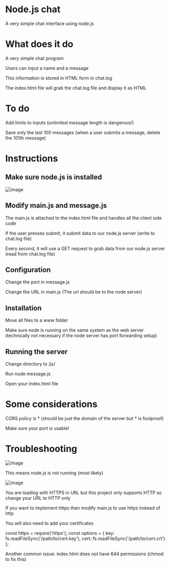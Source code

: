 # Node.js chat
A very simple chat interface using node.js

# What does it do

A very simple chat program

Users can input a name and a message

This information is stored in HTML form in chat.log

The index.html file will grab the chat.log file and display it as HTML

# To do

Add limits to inputs (unlimited message length is dangerous!)

Save only the last 100 messages (when a user submits a message, delete the 101th message)

# Instructions
## Make sure node.js is installed
![image](https://github.com/user-attachments/assets/54204f75-24b5-425b-b3a1-c1014c386f50)

## Modify main.js and message.js

The main.js is attached to the index.html file and handles all the client side code

If the user presses submit, it submit  data to our node.js server (write to chat.log file)

Every second, it will use a GET request to grab data from our node.js server (read from chat.log file)

## Configuration

Change the port in message.js

Change the URL in main.js (The url should be to the node server)

## Installation

Move all files to a www folder

Make sure node is running on the same system as the web server (technically not necessary if the node server has port forwarding setup)

## Running the server

Change directory to /js/

Run node message.js

Open your index.html file 

# Some considerations

CORS policy is * (should be just the domain of the server but * is foolproof)

Make sure your port is usable!

# Troubleshooting

![image](https://github.com/user-attachments/assets/b9a86828-763b-4fcd-a1ee-3afbe2ebda7e)

This means node.js is not running (most likely)

![image](https://github.com/user-attachments/assets/6d3623a2-ebad-4d10-8491-ac5a239d1252)

You are loading with HTTPS in URL but this project only supports HTTP so change your URL to HTTP only

If you want to implement https then modify main.js to use https instead of http

You will also need to add your certificates

  const https = require('https');
  const options = {
    key: fs.readFileSync('/path/to/cert.key'),
    cert: fs.readFileSync('/path/to/cert.crt')
  };


Another common issue: index.html does not have 644 permissions (chmod to fix this)
